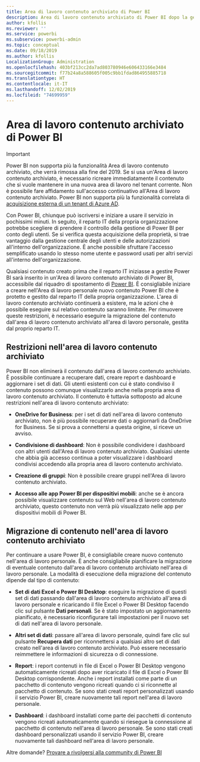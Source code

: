 ```yaml
---
title: Area di lavoro contenuto archiviato di Power BI
description: Area di lavoro contenuto archiviato di Power BI dopo la gestione del tenant di Office 365
author: kfollis
ms.reviewer: ''
ms.service: powerbi
ms.subservice: powerbi-admin
ms.topic: conceptual
ms.date: 09/18/2019
ms.author: kfollis
LocalizationGroup: Administration
ms.openlocfilehash: 403bf213cc2da7ad803780946e606433166e3484
ms.sourcegitcommit: f77b24a8a588605f005c9bb1fdad864955885718
ms.translationtype: HT
ms.contentlocale: it-IT
ms.lasthandoff: 12/02/2019
ms.locfileid: "74699959"
---
```

# <a name="power-bi-archived-workspace"></a>Area di lavoro contenuto archiviato di Power BI

> [!IMPORTANT]
> Power BI non supporta più la funzionalità Area di lavoro contenuto archiviato, che verrà rimossa alla fine del 2019. Se si usa un'Area di lavoro contenuto archiviato, è necessario ricreare immediatamente il contenuto che si vuole mantenere in una nuova area di lavoro nel tenant corrente. Non è possibile fare affidamento sull'accesso continuativo all'Area di lavoro contenuto archiviato. Power BI non supporta più la funzionalità correlata di [acquisizione esterna di un tenant di Azure AD](service-admin-faq.md#what-is-the-process-to-manage-a-tenant-created-by-microsoft-for-my-users).

Con Power BI, chiunque può iscriversi e iniziare a usare il servizio in pochissimi minuti.  In seguito, il reparto IT della propria organizzazione potrebbe scegliere di prendere il controllo della gestione di Power BI per conto degli utenti.  Se si verifica questa acquisizione della proprietà, si trae vantaggio dalla gestione centrale degli utenti e delle autorizzazioni all'interno dell'organizzazione. È anche possibile sfruttare l'accesso semplificato usando lo stesso nome utente e password usati per altri servizi all'interno dell'organizzazione.

Qualsiasi contenuto creato prima che il reparto IT iniziasse a gestire Power BI sarà inserito in un'Area di lavoro contenuto archiviato di Power BI, accessibile dal riquadro di spostamento di [Power BI](https://app.powerbi.com). È consigliabile iniziare a creare nell'Area di lavoro personale nuovo contenuto Power BI che è protetto e gestito dal reparto IT della propria organizzazione.  L'area di lavoro contenuto archiviato continuerà a esistere, ma le azioni che è possibile eseguire sul relativo contenuto saranno limitate.  Per rimuovere queste restrizioni, è necessario eseguire la migrazione del contenuto dall'area di lavoro contenuto archiviato all'area di lavoro personale, gestita dal proprio reparto IT.

## <a name="restrictions-in-your-archived-workspace"></a>Restrizioni nell'area di lavoro contenuto archiviato

Power BI non eliminerà il contenuto dall'area di lavoro contenuto archiviato. È possibile continuare a recuperare dati, creare report e dashboard e aggiornare i set di dati. Gli utenti esistenti con cui è stato condiviso il contenuto possono comunque visualizzarlo anche nella propria area di lavoro contenuto archiviato. Il contenuto è tuttavia sottoposto ad alcune restrizioni nell'area di lavoro contenuto archiviato:

* **OneDrive for Business**: per i set di dati nell'area di lavoro contenuto archiviato, non è più possibile recuperare dati o aggiornarli da OneDrive for Business.  Se si prova a connettersi a questa origine, si riceve un avviso.

* **Condivisione di dashboard**: Non è possibile condividere i dashboard con altri utenti dall'Area di lavoro contenuto archiviato.  Qualsiasi utente che abbia già accesso continua a poter visualizzare i dashboard condivisi accedendo alla propria area di lavoro contenuto archiviato.

* **Creazione di gruppi**: Non è possibile creare gruppi nell'Area di lavoro contenuto archiviato.

* **Accesso alle app Power BI per dispositivi mobili**: anche se è ancora possibile visualizzare contenuto sul Web nell'area di lavoro contenuto archiviato, questo contenuto non verrà più visualizzato nelle app per dispositivi mobili di Power BI.

## <a name="migrating-content-in-your-archived-workspace"></a>Migrazione di contenuto nell'area di lavoro contenuto archiviato

Per continuare a usare Power BI, è consigliabile creare nuovo contenuto nell'area di lavoro personale. È anche consigliabile pianificare la migrazione di eventuale contenuto dall'area di lavoro contenuto archiviato nell'area di lavoro personale.  La modalità di esecuzione della migrazione del contenuto dipende dal tipo di contenuto:

* **Set di dati Excel o Power BI Desktop**: eseguire la migrazione di questi set di dati passando dall'area di lavoro contenuto archiviato all'area di lavoro personale e ricaricando il file Excel o Power BI Desktop facendo clic sul pulsante **Dati personali**.  Se è stato impostato un aggiornamento pianificato, è necessario riconfigurare tali impostazioni per il nuovo set di dati nell'area di lavoro personale.

* **Altri set di dati**: passare all'area di lavoro personale, quindi fare clic sul pulsante **Recupera dati** per riconnettersi a qualsiasi altro set di dati creato nell'area di lavoro contenuto archiviato.  Può essere necessario reimmettere le informazioni di sicurezza o di connessione.

* **Report**: i report contenuti in file di Excel o Power BI Desktop vengono automaticamente ricreati dopo aver ricaricato il file di Excel o Power BI Desktop corrispondente. Anche i report installati come parte di un pacchetto di contenuto vengono ricreati quando ci si riconnette al pacchetto di contenuto. Se sono stati creati report personalizzati usando il servizio Power BI, creare nuovamente tali report nell'area di lavoro personale.

* **Dashboard**: i dashboard installati come parte dei pacchetti di contenuto vengono ricreati automaticamente quando si riesegue la connessione al pacchetto di contenuto nell'area di lavoro personale. Se sono stati creati dashboard personalizzati usando il servizio Power BI, creare nuovamente tali dashboard nell'area di lavoro personale.

Altre domande? [Provare a rivolgersi alla community di Power BI](https://community.powerbi.com/)

